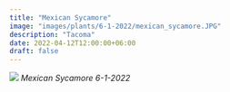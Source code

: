 ```yaml
---
title: "Mexican Sycamore"
image: "images/plants/6-1-2022/mexican_sycamore.JPG"
description: "Tacoma"
date: 2022-04-12T12:00:00+06:00
draft: false
---
```


![](plants/6-1-2022/mexican_sycamore.JPG)
*Mexican Sycamore 6-1-2022*
